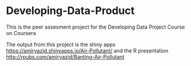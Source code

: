 # Developing-Data-Product

This is the peer assesment project for the Developing Data Project Course on Coursera

The output from this project is the shiny apps <https://amiryazid.shinyapps.io/Air-Pollutant/> and the R presentation <http://rpubs.com/amiryazid/Banting-Air-Pollutant>
